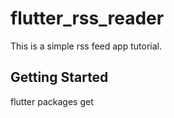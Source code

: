 # flutter_rss_reader
This is a simple rss feed app tutorial.

## Getting Started

flutter packages get